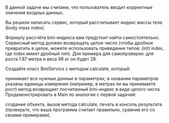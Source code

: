 В данной задаче мы считаем, что пользователь вводит корректные значения входных данных.

Вы решили написать сервис, который рассчитывает индекс массы тела (body mass index).

Формулу рассчёта bmi-индекса вам предстоит найти самостоятельно. Сервисный метод должен возвращать целое число (чтобы дробное превратить в целое, можете использовать приведение типов: (int) index, где index имеет дробный тип). Для примера для самопроверки: для роста 1.87 метра и веса 98 кг он будет 28.

Создайте класс BmiService с методом calculate, который:

принимает все нужные данные в параметрах;
в названии параметров указаны единицы измерения (например, в метрах ли вы принимаете рост)
метод возвращает посчитанный bmi-индекс в виде целого числа
Продемонстрировать в Main по аналогии с первой задачей:

создание объекта,
вызов метода calculate,
печать в консоль результата (проверьте, что ваша программа считает правильно, сравнив его со своими примерами).